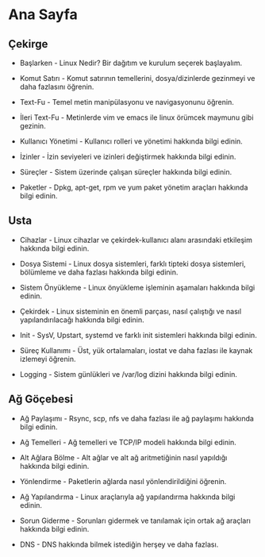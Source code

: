 # Ana Sayfa

## Çekirge

* Başlarken - Linux Nedir? Bir dağıtım ve kurulum seçerek başlayalım.

* Komut Satırı - Komut satırının temellerini, dosya/dizinlerde gezinmeyi ve daha fazlasını öğrenin.

* Text-Fu - Temel metin manipülasyonu ve navigasyonunu öğrenin.

* İleri Text-Fu - Metinlerde vim ve emacs ile linux örümcek maymunu gibi gezinin.

* Kullanıcı Yönetimi - Kullanıcı rolleri ve yönetimi hakkında bilgi edinin.

* İzinler - İzin seviyeleri ve izinleri değiştirmek hakkında bilgi edinin.

* Süreçler - Sistem üzerinde çalışan süreçler hakkında bilgi edinin.

* Paketler - Dpkg, apt-get, rpm ve yum paket yönetim araçları hakkında bilgi edinin.

## Usta

* Cihazlar - Linux cihazlar ve çekirdek-kullanıcı alanı arasındaki etkileşim hakkında bilgi edinin.

* Dosya Sistemi - Linux dosya sistemleri, farklı tipteki dosya sistemleri, bölümleme ve daha fazlası hakkında bilgi edinin.

* Sistem Önyükleme - Linux önyükleme işleminin aşamaları hakkında bilgi edinin.

* Çekirdek - Linux sisteminin en önemli parçası, nasıl çalıştığı ve nasıl yapılandırılacağı hakkında bilgi edinin.

* Init - SysV, Upstart, systemd ve farklı init sistemleri hakkında bilgi edinin.

* Süreç Kullanımı - Üst, yük ortalamaları, iostat ve daha fazlası ile kaynak izlemeyi öğrenin.

* Logging - Sistem günlükleri ve /var/log dizini hakkında bilgi edinin.

## Ağ Göçebesi

* Ağ Paylaşımı - Rsync, scp, nfs ve daha fazlası ile ağ paylaşımı hakkında bilgi edinin.

* Ağ Temelleri - Ağ temelleri ve TCP/IP modeli hakkında bilgi edinin.

* Alt Ağlara Bölme - Alt ağlar ve alt ağ aritmetiğinin nasıl yapıldığı hakkında bilgi edinin.

* Yönlendirme - Paketlerin ağlarda nasıl yönlendirildiğini öğrenin.

* Ağ Yapılandırma - Linux araçlarıyla ağ yapılandırma hakkında bilgi edinin.

* Sorun Giderme - Sorunları gidermek ve tanılamak için ortak ağ araçları hakkında bilgi edinin.

* DNS - DNS hakkında bilmek istediğin herşey ve daha fazlası.
